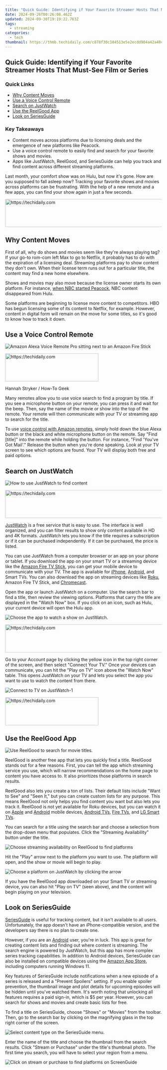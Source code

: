 ```yaml
---
title: "Quick Guide: Identifying if Your Favorite Streamer Hosts That Must-See Film or Series"
date: 2024-09-26T00:26:08.462Z
updated: 2024-09-30T19:19:22.763Z
tags:
  - streaming
categories:
  - tech
thumbnail: https://thmb.techidaily.com/c878f30c184513e5e2ecdd904a42a40c824bea0f8fe6bd19830d63aa44fb8a07.jpg
---
```


## Quick Guide: Identifying if Your Favorite Streamer Hosts That Must-See Film or Series

### Quick Links

* [Why Content Moves](https://technical-tips.techidaily.com/solutions-for-fixing-airpods-that-fail-to-reset-themselves-successfully/)
* [Use a Voice Control Remote](https://extra-skills.techidaily.com/new-quintessential-gopro-modifications/)
* [Search on JustWatch](https://youtube-blog.techidaily.com/ed-top-ten-lady-gamers-on-youtube-rising/)
* [Use the ReelGood App](https://ios-unlock.techidaily.com/a-comprehensive-guide-to-apple-iphone-11-blacklist-removal-tips-and-tools-by-drfone-ios/)
* [Look on SeriesGuide](https://eaxpv-info.techidaily.com/updated-transitioning-from-imovie-editing-suite-to-youtube-showcase/)

### Key Takeaways

* Content moves across platforms due to licensing deals and the emergence of new platforms like Peacock.
* Use a voice control remote to easily find and search for your favorite shows and movies.
* Apps like JustWatch, ReelGood, and SeriesGuide can help you track and find content across different streaming platforms.

 Last month, your comfort show was on Hulu, but now it's gone. How are you supposed to fall asleep now? Tracking your favorite shows and movies across platforms can be frustrating. With the help of a new remote and a few apps, you can find your show again in just a few seconds.

<!-- affiliate ads begin -->
<a href="https://ephamedtechinc.pxf.io/c/5597632/2130532/26400" target="_top" id="2130532">
  <img src="//a.impactradius-go.com/display-ad/26400-2130532" border="0" alt="https://techidaily.com" width="728" height="90"/>
</a>
<img height="0" width="0" src="https://ephamedtechinc.pxf.io/i/5597632/2130532/26400" style="position:absolute;visibility:hidden;" border="0" />
<!-- affiliate ads end -->

##  Why Content Moves

 First of all, why do shows and movies seem like they're always playing tag? If your go-to rom-com left Max to go to Netflix, it probably has to do with the expiration of a licensing deal. Streaming platforms pay to show content they don't own. When their license term runs out for a particular title, the content may find a new home elsewhere.

 Shows and movies may also move because the license owner starts its own platform. For instance, [when NBC started Peacock](https://fox-blue.techidaily.com/2024-approved-the-essence-of-burst-in-gopro-filming-techniques/), NBC content disappeared from Hulu.

 Some platforms are beginning to license more content to competitors. HBO has begun licensing some of its content to Netflix, for example. However, content in digital form will remain on the move for some titles, so it's good to know how to track it down.

##  Use a Voice Control Remote

![Amazon Alexa Voice Remote Pro sitting next to an Amazon Fire Stick](https://static1.howtogeekimages.com/wordpress/wp-content/uploads/2021/06/52567060992_006eb8dfbf_o.jpg) 

<!-- affiliate ads begin -->
<a href="https://aligracehair.sjv.io/c/5597632/2080342/19272" target="_top" id="2080342">
  <img src="//a.impactradius-go.com/display-ad/19272-2080342" border="0" alt="https://techidaily.com" width="300" height="90"/>
</a>
<img height="0" width="0" src="https://aligracehair.sjv.io/i/5597632/2080342/19272" style="position:absolute;visibility:hidden;" border="0" />
<!-- affiliate ads end -->

Hannah Stryker / How-To Geek

 Many remotes allow you to use voice search to find a program by title. If you see a microphone button on your remote, you can press it and wait for the beep. Then, say the name of the movie or show into the top of the remote. Your remote will then communicate with your TV or streaming app to search for the title.

 To use [voice control with Amazon remotes](https://win-solutions.techidaily.com/bypassing-dev-error-5573-a-comprehensive-tutorial-for-playstation-xbox-and-pc-users/), simply hold down the blue Alexa button or the black and white microphone button on the remote. Say "Find \[title\]" into the remote while holding the button. For instance, "Find 'You've Got Mail'." Release the button when you're done speaking. Look at your TV screen to see which options are found. Your TV will display both free and paid options.

##  Search on JustWatch

![How to use JustWatch to find content](https://static1.howtogeekimages.com/wordpress/wp-content/uploads/2024/01/justwatch-to-find-content.jpg) 

<!-- affiliate ads begin -->
<a href="https://unicoeye.pxf.io/c/5597632/2148775/18498" target="_top" id="2148775">
  <img src="//a.impactradius-go.com/display-ad/18498-2148775" border="0" alt="https://techidaily.com" width="728" height="90"/>
</a>
<img height="0" width="0" src="https://unicoeye.pxf.io/i/5597632/2148775/18498" style="position:absolute;visibility:hidden;" border="0" />
<!-- affiliate ads end -->

[JustWatch](https://www.justwatch.com/) is a free service that is easy to use. The interface is well organized, and you can filter results to show only content available in HD and 4K formats. JustWatch lets you know if the title requires a subscription or if it can be purchased independently. If it can be purchased, the price is listed.

 You can use JustWatch from a computer browser or an app on your phone or tablet. If you download the app on your smart TV or a streaming device like the [Amazon Fire TV Stick](https://www.amazon.com/b?node=8521791011&tag=hotoge-20&ascsubtag=UUhtgUeUpU2001854&asc%5Frefurl=https%3A%2F%2Fwww.howtogeek.com%2Fthe-fastest-way-to-find-which-streaming-service-has-a-movie-or-show%2F&asc%5Fcampaign=Evergreen), you can get your mobile device to communicate with your TV. The app is available for [iPhone](https://apps.apple.com/us/app/justwatch-movies-tv-shows/id979227482), [Android](https://www.anrdoezrs.net/links/3607085/type/dlg/sid/UUhtgUeUpU2001854/https://play.google.com/store/apps/details?id=com.justwatch.justwatch&hl=en%5FUS&gl=US), and Smart TVs. You can also download the app on streaming devices like [Roku](https://www.anrdoezrs.net/links/3607085/type/dlg/sid/UUhtgUeUpU2001854/https://www.roku.com/), Amazon Fire TV Stick, and [Chromecast](https://store.google.com/us/product/chromecast%5Fgoogle%5Ftv?hl=en-US&pli=1).

 Open the app or launch JustWatch on a computer. Use the search bar to find a title, then review the viewing options. Platforms that carry the title are displayed in the "Watch Now" box. If you click on an icon, such as Hulu, your current device will open the Hulu app.

![Choose the app to watch a show on JustWatch.](https://static1.howtogeekimages.com/wordpress/wp-content/uploads/2024/02/choose-app-on-just-watch.jpg) 

<!-- affiliate ads begin -->
<a href="https://aligracehair.sjv.io/c/5597632/1918666/19272" target="_top" id="1918666">
  <img src="//a.impactradius-go.com/display-ad/19272-1918666" border="0" alt="https://techidaily.com" width="728" height="90"/>
</a>
<img height="0" width="0" src="https://aligracehair.sjv.io/i/5597632/1918666/19272" style="position:absolute;visibility:hidden;" border="0" />
<!-- affiliate ads end -->

 Go to your Account page by clicking the yellow icon in the top right corner of the screen, and then select "Connect Your TV." Once your devices can communicate, you can hit the "Play on TV" icon above the "Watch Now" table. This opens JustWatch on your TV and lets you select the app you want to use to watch the content from there.

![Connect to TV on JustWatch-1](https://static1.howtogeekimages.com/wordpress/wp-content/uploads/2024/02/connect-to-tv-on-justwatch-1.jpg) 

<!-- affiliate ads begin -->
<a href="https://aligracehair.sjv.io/c/5597632/1915865/19272" target="_top" id="1915865">
  <img src="//a.impactradius-go.com/display-ad/19272-1915865" border="0" alt="https://techidaily.com" width="300" height="90"/>
</a>
<img height="0" width="0" src="https://aligracehair.sjv.io/i/5597632/1915865/19272" style="position:absolute;visibility:hidden;" border="0" />
<!-- affiliate ads end -->

##  Use the ReelGood App

![Use ReelGood to search for movie titles.](https://static1.howtogeekimages.com/wordpress/wp-content/uploads/2024/01/reelgood-to-find-streaming-movies.jpg) 

 ReelGood is another free app that lets you quickly find a title. ReelGood stands out for a few reasons. First, you can tell the app which streaming service you use, which will narrow recommendations on the home page to content you have access to. It also prioritizes those platforms in search results.

 ReelGood also lets you create a ton of lists. Their default lists include "Want to See" and "Seen It," but you can create custom lists for any purpose. This means ReelGood not only helps you find content you want but also lets you track it. ReelGood is not yet available for Roku devices, but you can watch it on [Apple](https://apps.apple.com/us/app/reelgood-streaming-guide/id1031391869) and [Android](https://www.anrdoezrs.net/links/3607085/type/dlg/sid/UUhtgUeUpU2001854/https://play.google.com/store/apps/details?id=com.reelgoodapp.reelgood&hl=en%5FUS&gl=US) mobile devices, [Android TVs](https://www.android.com/tv/), [Fire TVs](https://www.amazon.com/dp/B09N6F9NV3?ref=MARS%5FNAV%5Fdesktop%5Fftv%5Fshopdvcs%5Fsmrtv%5Fftv2&tag=hotoge-20&ascsubtag=UUhtgUeUpU2001854&asc%5Frefurl=https%3A%2F%2Fwww.howtogeek.com%2Fthe-fastest-way-to-find-which-streaming-service-has-a-movie-or-show%2F&asc%5Fcampaign=Evergreen), and [LG Smart TVs](https://shop-links.co/link/?exclusive=1&publisher_slug=itechdaily19598&url=https%3A%2F%2Fwww.anrdoezrs.net%2Flinks%2F3607085%2Ftype%2Fdlg%2Fsid%2FUUhtgUeUpU2001854%2Fhttps%3A%2F%2Fwww.lg.com%2Fus%2Fexperience-tvs%2Fsmart-entertainment).

 You can search for a title using the search bar and choose a selection from the drop-down menu that populates. Click the "Streaming Availability" button under the title.

![Choose streaming availability on ReelGood to find platforms](https://static1.howtogeekimages.com/wordpress/wp-content/uploads/2024/02/streaming-availability-on-reelgood.jpg) 

 Hit the "Play" arrow next to the platform you want to use. The platform will open, and the show or movie will begin to play.

![Choose a platform on JustWatch by clicking the arrow](https://static1.howtogeekimages.com/wordpress/wp-content/uploads/2024/02/choose-where-to-watch-on-justwatch.jpg) 

 If you have the ReelGood app downloaded on your Smart TV or streaming device, you can also hit "Play on TV" (seen above), and the content will begin playing on your television.

##  Look on SeriesGuide

[SeriesGuide](https://seriesgui.de/) is useful for tracking content, but it isn't available to all users. Unfortunately, the app doesn't have an iPhone-compatible version, and the developers say there is no plan to create one.

 However, if you are an [Android](https://www.anrdoezrs.net/links/3607085/type/dlg/sid/UUhtgUeUpU2001854/https://play.google.com/store/apps/details?id=com.battlelancer.seriesguide&hl=en%5FUS&gl=US) user, you're in luck. This app is great for creating content lists and finding out where content is streaming. The search engine is powered by JustWatch, but this app has more complex series tracking capabilities. In addition to Android devices, SeriesGuide can also be installed on compatible devices using the [Amazon App Store](https://www.amazon.com/Uwe-Trottmann-SeriesGuide-Movie-Manager/dp/B00NVGSICW?tag=hotoge-20&ascsubtag=UUhtgUeUpU2001854&asc%5Frefurl=https%3A%2F%2Fwww.howtogeek.com%2Fthe-fastest-way-to-find-which-streaming-service-has-a-movie-or-show%2F&asc%5Fcampaign=Evergreen), including computers running Windows 11.

 Key features of SeriesGuide include notifications when a new episode of a series is released and a "Prevent Spoilers" setting. If you enable spoiler prevention, the thumbnail image and plot details for upcoming episodes will be hidden until you've watched them. It's worth noting that unlocking all features requires a paid sign-in, which is $5 per year. However, you can search for shows and movies and create basic lists for free.

 To find a title on SeriesGuide, choose "Shows" or "Movies" from the toolbar. Then, go to the search bar by clicking on the magnifying glass in the top right corner of the screen.

![Select content type on the SeriesGuide menu.](https://static1.howtogeekimages.com/wordpress/wp-content/uploads/2024/02/seriesguide-select-content.jpg) 

 Enter the name of the title and choose the thumbnail from the search results. Click "Stream or Purchase" under the title's thumbnail photo. The first time you search, you will have to select your region from a menu.

![Click on stream or purchase to find platforms on ScreenGuide](https://static1.howtogeekimages.com/wordpress/wp-content/uploads/2024/02/screenguide-streaming-options.jpg) 

<!-- affiliate ads begin -->
<span id="1531882">
					<video width="864" height="1536" style="cursor:pointer"
           poster="//a.impactradius-go.com/display-clicktoplayimage/1531882.png"
           onclick="if(!this.playClicked){this.play();this.setAttribute('controls',true);this.playClicked=true;}">
	   <source src="//a.impactradius-go.com/display-ad/16446-1531882">
	   <img src="//a.impactradius-go.com/display-clicktoplayimage/1531882.png" style="border: none; height: 100%; width: 100%; object-fit: contain">
	</video>
	<div style="width:540px;text-align:center"><a href="javascript:window.open(decodeURIComponent('https%3A%2F%2Flaganoo.pxf.io%2Fc%2F5597632%2F1531882%2F16446'), '_blank');void(0);">Click here</a></div>
</span>
<img height="0" width="0" src="https://imp.pxf.io/i/5597632/1531882/16446" style="position:absolute;visibility:hidden;" border="0" />
<!-- affiliate ads end -->

 A list of locations where the show or movie is streaming will appear on a new screen.

![Use the SeriesGuide platform grid to choose a service](https://static1.howtogeekimages.com/wordpress/wp-content/uploads/2024/02/seriesguide-platform-grid.jpg) 

---

 Googling your favorite show or movie isn't difficult, but it can be even easier to find content with an app or modern remote. Signing in to the apps instead of using them as a guest usually unlocks additional features, like tracking content progress.

<ins class="adsbygoogle"
     style="display:block"
     data-ad-format="autorelaxed"
     data-ad-client="ca-pub-7571918770474297"
     data-ad-slot="1223367746"></ins>

<ins class="adsbygoogle"
     style="display:block"
     data-ad-client="ca-pub-7571918770474297"
     data-ad-slot="8358498916"
     data-ad-format="auto"
     data-full-width-responsive="true"></ins>

<span class="atpl-alsoreadstyle">Also read:</span>
<div><ul>
<li><a href="https://app-tips.techidaily.com/exploring-elevenlabs-generative-voice-ai-and-similar-alternatives-on-the-market/"><u>Exploring ElevenLabs Generative Voice AI and Similar Alternatives on the Market</u></a></li>
<li><a href="https://media-tips.techidaily.com/fast-avchd-to-ipad-2-format-conversion-ultimate-guide-with-ipad-2-video-converter/"><u>Fast AVCHD to iPad 2 Format Conversion: Ultimate Guide with IPad 2 Video Converter</u></a></li>
<li><a href="https://media-tips.techidaily.com/from-raw-to-ready-the-photographers-roadmap-to-changing-nef-into-jpg-format/"><u>From RAW to Ready: The Photographer's Roadmap to Changing NEF Into JPG Format</u></a></li>
<li><a href="https://techidaily.com/how-to-repair-ios-system-of-apple-iphone-15-drfone-by-drfone-ios-system-repair-ios-system-repair/"><u>How To Repair iOS System of Apple iPhone 15? | Dr.fone</u></a></li>
<li><a href="https://fix-guide.techidaily.com/how-to-resolve-lava-agni-2-5g-screen-not-working-drfone-by-drfone-fix-android-problems-fix-android-problems/"><u>How to Resolve Lava Agni 2 5G Screen Not Working | Dr.fone</u></a></li>
<li><a href="https://pokemon-go-android.techidaily.com/how-to-use-pokemon-emerald-master-ball-cheat-on-nubia-red-magic-9-proplus-drfone-by-drfone-virtual-android/"><u>How to Use Pokémon Emerald Master Ball Cheat On Nubia Red Magic 9 Pro+ | Dr.fone</u></a></li>
<li><a href="https://some-techniques.techidaily.com/in-2024-how-to-craft-nfts-with-minimal-exertion/"><u>In 2024, How to Craft NFTs with Minimal Exertion</u></a></li>
<li><a href="https://instagram-clips.techidaily.com/in-2024-renowned-experts-exquisite-insta-highlight-creators/"><u>In 2024, Renowned Experts Exquisite Insta Highlight Creators</u></a></li>
<li><a href="https://media-tips.techidaily.com/masterful-conversion-of-webm-files-to-png-format-discover-the-ace-triad-of-utilities-and-comprehensive-tutorials/"><u>Masterful Conversion of WebM Files to PNG Format - Discover the Ace Triad of Utilities and Comprehensive Tutorials</u></a></li>
<li><a href="https://fake-location.techidaily.com/prank-your-friends-easy-ways-to-fake-and-share-google-maps-location-on-realme-c67-4g-drfone-by-drfone-virtual-android/"><u>Prank Your Friends! Easy Ways to Fake and Share Google Maps Location On Realme C67 4G | Dr.fone</u></a></li>
<li><a href="https://win-howtos.techidaily.com/quick-fix-logildadll-missing-alert/"><u>Quick-Fix: LogiLDA.dll Missing Alert</u></a></li>
<li><a href="https://media-tips.techidaily.com/simple-steps-converting-mpg-files-individually-or-en-masse/"><u>Simple Steps: Converting MPG Files Individually or En Masse</u></a></li>
<li><a href="https://media-tips.techidaily.com/top-5-user-friendly-mxf-conversion-tools-essential-picks-for-smooth-editing/"><u>Top 5 User-Friendly MXF Conversion Tools: Essential Picks for Smooth Editing</u></a></li>
<li><a href="https://media-tips.techidaily.com/transform-your-mov-videos-into-avis-smoothly-with-these-8-proven-methods-exploring-cost-free-and-paid-solutions-online/"><u>Transform Your Mov Videos Into Avis Smoothly with These 8 Proven Methods: Exploring Cost-Free and Paid Solutions Online</u></a></li>
<li><a href="https://media-tips.techidaily.com/ultimate-guide-to-switching-from-m3u8-files-to-mp4mp3-leading-software-picks-for-both-web-and-desktop-use/"><u>Ultimate Guide to Switching From M3U8 Files to MP4/MP3 - Leading Software Picks for Both Web and Desktop Use</u></a></li>
</ul></div>

